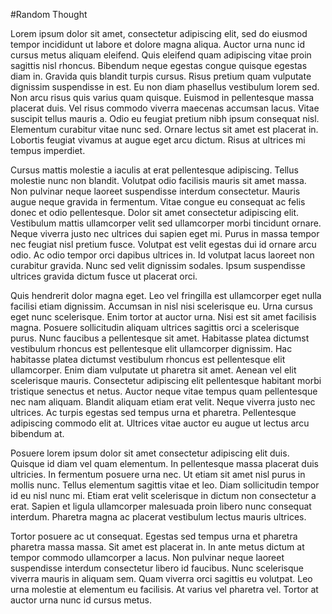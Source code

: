 #Random Thought

Lorem ipsum dolor sit amet, consectetur adipiscing elit, sed do eiusmod tempor incididunt ut labore et dolore magna aliqua. Auctor urna nunc id cursus metus aliquam eleifend. Quis eleifend quam adipiscing vitae proin sagittis nisl rhoncus. Bibendum neque egestas congue quisque egestas diam in. Gravida quis blandit turpis cursus. Risus pretium quam vulputate dignissim suspendisse in est. Eu non diam phasellus vestibulum lorem sed. Non arcu risus quis varius quam quisque. Euismod in pellentesque massa placerat duis. Vel risus commodo viverra maecenas accumsan lacus. Vitae suscipit tellus mauris a. Odio eu feugiat pretium nibh ipsum consequat nisl. Elementum curabitur vitae nunc sed. Ornare lectus sit amet est placerat in. Lobortis feugiat vivamus at augue eget arcu dictum. Risus at ultrices mi tempus imperdiet.

Cursus mattis molestie a iaculis at erat pellentesque adipiscing. Tellus molestie nunc non blandit. Volutpat odio facilisis mauris sit amet massa. Non pulvinar neque laoreet suspendisse interdum consectetur. Mauris augue neque gravida in fermentum. Vitae congue eu consequat ac felis donec et odio pellentesque. Dolor sit amet consectetur adipiscing elit. Vestibulum mattis ullamcorper velit sed ullamcorper morbi tincidunt ornare. Neque viverra justo nec ultrices dui sapien eget mi. Purus in massa tempor nec feugiat nisl pretium fusce. Volutpat est velit egestas dui id ornare arcu odio. Ac odio tempor orci dapibus ultrices in. Id volutpat lacus laoreet non curabitur gravida. Nunc sed velit dignissim sodales. Ipsum suspendisse ultrices gravida dictum fusce ut placerat orci.

Quis hendrerit dolor magna eget. Leo vel fringilla est ullamcorper eget nulla facilisi etiam dignissim. Accumsan in nisl nisi scelerisque eu. Urna cursus eget nunc scelerisque. Enim tortor at auctor urna. Nisi est sit amet facilisis magna. Posuere sollicitudin aliquam ultrices sagittis orci a scelerisque purus. Nunc faucibus a pellentesque sit amet. Habitasse platea dictumst vestibulum rhoncus est pellentesque elit ullamcorper dignissim. Hac habitasse platea dictumst vestibulum rhoncus est pellentesque elit ullamcorper. Enim diam vulputate ut pharetra sit amet. Aenean vel elit scelerisque mauris. Consectetur adipiscing elit pellentesque habitant morbi tristique senectus et netus. Auctor neque vitae tempus quam pellentesque nec nam aliquam. Blandit aliquam etiam erat velit. Neque viverra justo nec ultrices. Ac turpis egestas sed tempus urna et pharetra. Pellentesque adipiscing commodo elit at. Ultrices vitae auctor eu augue ut lectus arcu bibendum at.

Posuere lorem ipsum dolor sit amet consectetur adipiscing elit duis. Quisque id diam vel quam elementum. In pellentesque massa placerat duis ultricies. In fermentum posuere urna nec. Ut etiam sit amet nisl purus in mollis nunc. Tellus elementum sagittis vitae et leo. Diam sollicitudin tempor id eu nisl nunc mi. Etiam erat velit scelerisque in dictum non consectetur a erat. Sapien et ligula ullamcorper malesuada proin libero nunc consequat interdum. Pharetra magna ac placerat vestibulum lectus mauris ultrices.

Tortor posuere ac ut consequat. Egestas sed tempus urna et pharetra pharetra massa massa. Sit amet est placerat in. In ante metus dictum at tempor commodo ullamcorper a lacus. Non pulvinar neque laoreet suspendisse interdum consectetur libero id faucibus. Nunc scelerisque viverra mauris in aliquam sem. Quam viverra orci sagittis eu volutpat. Leo urna molestie at elementum eu facilisis. At varius vel pharetra vel. Tortor at auctor urna nunc id cursus metus.